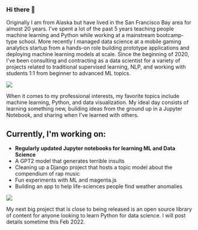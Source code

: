 ### Hi there 👋

<!--
**dyerrington/dyerrington** is a ✨ _special_ ✨ repository because its `README.md` (this file) appears on your GitHub profile.

Here are some ideas to get you started:

- 🔭 I’m currently working on a few side projects related to automated cryptocurrency trading and a fundamental Python for data science video series!
- 🌱 I’m currently learning Node.js
- ⚡ Fun fact: One of my students was the Cambridge Analytica wistleblower
-->


Originally I am from Alaska but have lived in the San Francisco Bay area for almost 20 years.  I've spent a lot of the past 5 years teaching people machine learning and Python while working at a mainstream bootcamp-type school.  More recently I managed data science at a mobile gaming analytics startup from a hands-on role building prototype applications and deploying machine learning models at scale.  Since the beginning of 2020, I've been consulting and contracting as a data scientist for a variety of projects related to traditional supervised learning, NLP, and working with students 1:1 from beginner to advanced ML topics.

![](https://snipboard.io/GsZik2.jpg)

When it comes to my professional interests, my favorite topics include machine learning, Python, and data visualization.  My ideal day consists of learning something new, building ideas from the ground up in a Jupyter Notebook, and sharing when I've learned with others.

## Currently, I'm working on:

- **Regularly updated Jupyter notebooks for learning ML and Data Science**
- A GPT2 model that generates terrible insults
- Cleaning up a Django project that hosts a topic model about the compendium of rap music
- Fun experiments with ML and magenta.js
- Building an app to help life-sciences people find weather anomalies

![](https://snipboard.io/ETqjIZ.jpg)

My next big project that is close to being released is an open source library of content for anyone looking to learn Python for data science.  I will post details sometime this Feb 2022.
